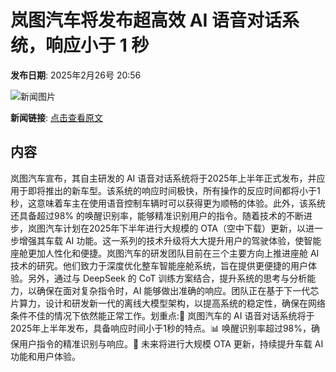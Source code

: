 # 岚图汽车将发布超高效 AI 语音对话系统，响应小于 1 秒

**发布日期**: 2025年2月26号 20:56

![新闻图片](https://pic.chinaz.com/picmap/thumb/202207281030512856_0.jpg)

**新闻链接**: [点击查看原文](https://www.aibase.com/zh/news/15760)

## 内容

岚图汽车宣布，其自主研发的 AI 语音对话系统将于2025年上半年正式发布，并应用于即将推出的新车型。该系统的响应时间极快，所有操作的反应时间都将小于1秒，这意味着车主在使用语音控制车辆时可以获得更为顺畅的体验。此外，该系统还具备超过98% 的唤醒识别率，能够精准识别用户的指令。随着技术的不断进步，岚图汽车计划在2025年下半年进行大规模的 OTA（空中下载）更新，以进一步增强其车载 AI 功能。这一系列的技术升级将大大提升用户的驾驶体验，使智能座舱更加人性化和便捷。岚图汽车的研发团队目前在三个主要方向上推进座舱 AI 技术的研究。他们致力于深度优化整车智能座舱系统，旨在提供更便捷的用户体验。另外，通过与 DeepSeek 的 CoT 训练方案结合，提升系统的思考与分析能力，以确保在面对复杂指令时，AI 能够做出准确的响应。团队正在基于下一代芯片算力，设计和研发新一代的离线大模型架构，以提高系统的稳定性，确保在网络条件不佳的情况下依然能正常工作。划重点:🚗 岚图汽车的 AI 语音对话系统将于2025年上半年发布，具备响应时间小于1秒的特点。📊 唤醒识别率超过98%，确保用户指令的精准识别与响应。🔧 未来将进行大规模 OTA 更新，持续提升车载 AI 功能和用户体验。
